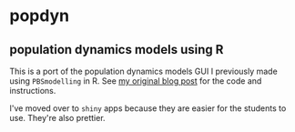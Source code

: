 # popdyn

## population dynamics models using R

This is a port of the population dynamics models GUI I previously made using `PBSmodelling` in R. See [my original blog post](http://alexchubaty.com/index.php/2011/08/exploring-population-dynamics-models-using-a-gui-for-r/) for the code and instructions.

I've moved over to `shiny` apps because they are easier for the students to use. They're also prettier.
